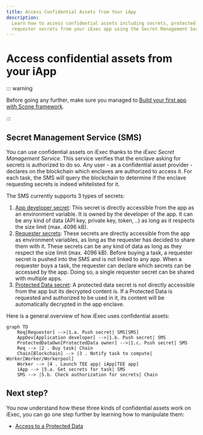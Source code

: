 ```yaml
---
title: Access Confidential Assets from Your iApp
description:
  Learn how to access confidential assets including secrets, protected data, and
  requester secrets from your iExec app using the Secret Management Service
---
```


# Access confidential assets from your iApp

::: warning

Before going any further, make sure you managed to
[Build your first app with Scone framework](build-your-first-sgx-iapp.md).

:::

## Secret Management Service (SMS)

You can use confidential assets on iExec thanks to the _iExec Secret Management
Service_. This service verifies that the enclave asking for secrets is
authorized to do so. Any user - as a confidential asset provider - declares on
the blockchain which enclaves are authorized to access it. For each task, the
SMS will query the blockchain to determine if the enclave requesting secrets is
indeed whitelisted for it.

The SMS currently supports 3 types of secrets:

1. [App developer secret](/guides/build-iapp/build-&-test#application-developer-secret):
   This secret is directly accessible from the app as an environment variable.
   It is owned by the developer of the app. It can be any kind of data (API key,
   private key, token, ..) as long as it respects the size limit (max. 4096 kB).
2. [Requester secrets](/guides/build-iapp/inputs-and-outputs#access-requester-secrets):
   These secrets are directly accessible from the app as environment variables,
   as long as the requester has decided to share them with it. These secrets can
   be any kind of data as long as they respect the size limit (max. 4096 kB).
   Before buying a task, a requester secret is pushed into the SMS and is not
   linked to any app. When a requester buys a task, the requester can declare
   which secrets can be accessed by the app. Doing so, a single requester secret
   can be shared with multiple apps.
3. [Protected Data secret](/guides/manage-data/manage-access): A protected data
   secret is not directly accessible from the app but its decrypted content is.
   If a Protected Data is requested and authorized to be used in it, its content
   will be automatically decrypted in the app enclave.

Here is a general overview of how iExec uses confidential assets:

```mermaid
graph TD
    Req[Requester] -->|1.a. Push secret| SMS[SMS]
    AppDev[Application developer] -->|1.b. Push secret| SMS
    ProtectedDataOwn[ProtectedData owner] -->|1.c. Push secret| SMS
    Req --> |2 . Buy task| Chain
    Chain[Blockchain] --> |3 . Notify task to compute| Worker[Worker/Workerpool]
    Worker --> |4 . Launch TEE app| iApp[TEE app]
    iApp --> |5.a. Get secrets for task| SMS
    SMS --> |5.b. Check authorization for secrets| Chain
```

## Next step?

You now understand how these three kinds of confidential assets work on iExec,
you can go one step further by learning how to manipulate them:

- [Access to a Protected Data](/guides/build-iapp/inputs-and-outputs)
